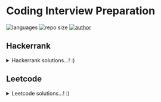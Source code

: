 # Coding Interview Preparation

![languages](https://img.shields.io/badge/Language-Golang/JavaScript-blue.svg) ![repo size](https://img.shields.io/github/repo-size/enenumxela/coding-interview-preparation.svg) [![author](https://img.shields.io/badge/twitter-@enenumxela-blue.svg)](https://twitter.com/enenumxela)

## Hackerrank

<details>
<summary>Hackerrank solutions...! :)</summary>

| Challenge | Language | Difficulty | Tags |
| :-------- | :------: | :--------: | :--: |
| [Arrays - DS](./hackerrank/data-structures/arrays-ds) | [go](./hackerrank/data-structures/arrays-ds) / [js](./) | easy | array |
| [2D Array - DS](./hackerrank/data-structures/2d-array-ds) | [go](./hackerrank/data-structures/2d-array-ds) / [js](./) | easy | array |
| [Dynamic Array](./hackerrank/data-structures/dynamic-array) | [go](./hackerrank/data-structures/dynamic-array) / [js](./) | easy | array |
| [Left Rotation](./hackerrank/data-structures/left-rotation) | [go](./hackerrank/data-structures/left-rotation) / [js](./) | easy | array |
| [Sparse Arrays](./hackerrank/data-structures/sparse-arrays) | [go](./hackerrank/data-structures/sparse-arrays) / [js](./) | medium | array |
| [Array Manipulation](./hackerrank/data-structures/array-manipulation) | [go](./hackerrank/data-structures/array-manipulation) / [js](./) | hard | array |

</details>

## Leetcode

<details>
<summary>Leetcode solutions...! :)</summary>

| #    | Problem | Language | Difficulty | Tags |
| :--: | :------ | :------: | :--------: | :--: |
| 1    | [Two Sum](./leetcode/problems/1.two-sum) | [go](./leetcode/problems/1.two-sum/go) / [js](./leetcode/problems/1.two-sum/js) | easy       | array |
| 26    | [Remove Duplicates from Sorted Array](./leetcode/problems/26.remove-duplicates-from-sorted-array)  | [go]((./leetcode/problems/26.remove-duplicates-from-sorted-array/go)) / [js](./leetcode/problems/26.remove-duplicates-from-sorted-array/js) | easy       | array |

</details>
